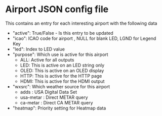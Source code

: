 # Airport JSON config file

This contains an entry for each interesting airport with the following data

* "active": True/False - Is this entry to be updated 
* "icao": ICAO code for airport , NULL for blank LED, LGND for Legend Key
* "led": Index to LED value
* "purpose": Which use is active for this airport
  * ALL: Active for all outputs
  * LED: This is active on an LED string only
  * OLED: This is active on an OLED display
  * HTTP: This is active for the HTTP page
  * HDMI: This is active for the HDMI output
* "wxsrc": Which weather source for this airport
  * adds : USA Digital Data Set
  * usa-metar : Direct METAR query
  * ca-metar : Direct CA METAR query
* "heatmap": Priority setting for Heatmap data
